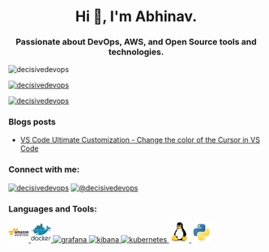 <h1 align="center">Hi 👋, I'm Abhinav.</h1>
<h3 align="center">Passionate about DevOps, AWS, and Open Source tools and technologies.</h3>

<p align="left"> <img src="https://komarev.com/ghpvc/?username=decisivedevops&label=Profile%20views&color=0e75b6&style=flat" alt="decisivedevops" /> </p>

<p align="left"> <a href="https://twitter.com/decisivedevops" target="blank"><img src="https://img.shields.io/twitter/follow/decisivedevops?logo=twitter&style=for-the-badge" alt="decisivedevops" /></a> </p>

<p align="left"> <a href="https://github.com/ryo-ma/github-profile-trophy"><img src="https://github-profile-trophy.vercel.app/?username=decisivedevops" alt="decisivedevops" /></a> </p>

### Blogs posts
<!-- BLOG-POST-LIST:START -->
- [VS Code Ultimate Customization - Change the color of the Cursor in VS Code](https://decisivedevops.com/vs-code-ultimate-customization-change-the-color-of-the-cursor-in-vs-code)
<!-- BLOG-POST-LIST:END -->

<h3 align="left">Connect with me:</h3>
<p align="left">
<a href="https://twitter.com/decisivedevops" target="blank"><img align="center" src="https://raw.githubusercontent.com/rahuldkjain/github-profile-readme-generator/master/src/images/icons/Social/twitter.svg" alt="decisivedevops" height="30" width="40" /></a>
<a href="https://hashnode.com/@decisivedevops" target="blank"><img align="center" src="https://raw.githubusercontent.com/rahuldkjain/github-profile-readme-generator/master/src/images/icons/Social/hashnode.svg" alt="@decisivedevops" height="30" width="40" /></a>

<h3 align="left">Languages and Tools:</h3>
<p align="left"> <a href="https://aws.amazon.com" target="_blank" rel="noreferrer"> <img src="https://raw.githubusercontent.com/devicons/devicon/master/icons/amazonwebservices/amazonwebservices-original-wordmark.svg" alt="aws" width="40" height="40"/> </a> <a href="https://www.docker.com/" target="_blank" rel="noreferrer"> <img src="https://raw.githubusercontent.com/devicons/devicon/master/icons/docker/docker-original-wordmark.svg" alt="docker" width="40" height="40"/> </a> <a href="https://grafana.com" target="_blank" rel="noreferrer"> <img src="https://www.vectorlogo.zone/logos/grafana/grafana-icon.svg" alt="grafana" width="40" height="40"/> </a> <a href="https://www.elastic.co/kibana" target="_blank" rel="noreferrer"> <img src="https://www.vectorlogo.zone/logos/elasticco_kibana/elasticco_kibana-icon.svg" alt="kibana" width="40" height="40"/> </a> <a href="https://kubernetes.io" target="_blank" rel="noreferrer"> <img src="https://www.vectorlogo.zone/logos/kubernetes/kubernetes-icon.svg" alt="kubernetes" width="40" height="40"/> </a> <a href="https://www.linux.org/" target="_blank" rel="noreferrer"> <img src="https://raw.githubusercontent.com/devicons/devicon/master/icons/linux/linux-original.svg" alt="linux" width="40" height="40"/> </a> <a href="https://www.python.org" target="_blank" rel="noreferrer"> <img src="https://raw.githubusercontent.com/devicons/devicon/master/icons/python/python-original.svg" alt="python" width="40" height="40"/> </a> </p>


